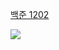 [백준 1202](https://www.acmicpc.net/problem/1202)

<img src="https://skillicons.dev/icons?i=cpp" />

```cpp

```
